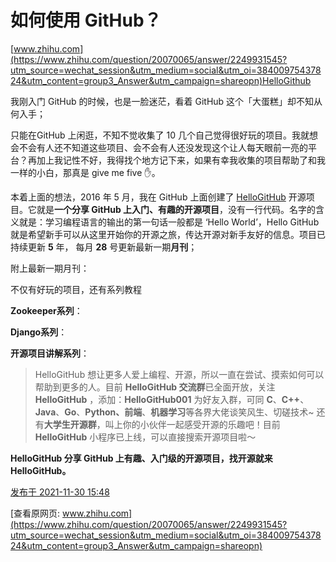 # 如何使用 GitHub？

[www.zhihu.com](https://www.zhihu.com/question/20070065/answer/2249931545?utm_source=wechat_session&utm_medium=social&utm_oi=38400975437824&utm_content=group3_Answer&utm_campaign=shareopn)HelloGithub

我刚入门 GitHub 的时候，也是一脸迷茫，看着 GitHub 这个「大蛋糕」却不知从何入手；

只能在GitHub 上闲逛，不知不觉收集了 10 几个自己觉得很好玩的项目。我就想会不会有人还不知道这些项目、会不会有人还没发现这个让人每天眼前一亮的平台？再加上我记性不好，我得找个地方记下来，如果有幸我收集的项目帮助了和我一样的小白，那真是 give me five ✋。

本着上面的想法，2016 年 5 月，我在 GitHub 上面创建了 [HelloGitHub](https://link.zhihu.com/?target=https%3A//github.com/521xueweihan/HelloGitHub) 开源项目。它就是**一个分享 GitHub 上入门、有趣的开源项目**，没有一行代码。名字的含义就是：学习编程语言的输出的第一句话一般都是 ‘Hello World’，Hello GitHub 就是希望新手可以从这里开始你的开源之旅，传达开源对新手友好的信息。项目已持续更新 **5** 年， 每月 **28** 号更新最新一期**月刊**；

附上最新一期月刊：

[](https://link.zhihu.com/?target=https%3A//mp.weixin.qq.com/s%3F__biz%3DMzA5MzYyNzQ0MQ%3D%3D%26mid%3D2247511076%26idx%3D1%26sn%3D4090a6ecb85c88920aba4f93a46f4a02%26chksm%3D9058197aa72f906c3f2806293736375147f12a4792485130f7323896d046a56862b2639f1bbf%26scene%3D178%26cur_album_id%3D1331197538447310849%23rd)

不仅有好玩的项目，还有系列教程

**Zookeeper系列**：

[](https://link.zhihu.com/?target=https%3A//mp.weixin.qq.com/mp/appmsgalbum%3F__biz%3DMzA5MzYyNzQ0MQ%3D%3D%26action%3Dgetalbum%26album_id%3D1709315979568037891%23wechat_redirect)

**Django系列**：

[](https://link.zhihu.com/?target=https%3A//mp.weixin.qq.com/mp/appmsgalbum%3F__biz%3DMzA5MzYyNzQ0MQ%3D%3D%26action%3Dgetalbum%26album_id%3D1331225056302776321%23wechat_redirect)

**开源项目讲解系列**：

[](https://link.zhihu.com/?target=https%3A//mp.weixin.qq.com/mp/appmsgalbum%3F__biz%3DMzA5MzYyNzQ0MQ%3D%3D%26action%3Dgetalbum%26album_id%3D1332147780885856258%23wechat_redirect)

> HelloGitHub 想让更多人爱上编程、开源，所以一直在尝试、摸索如何可以帮助到更多的人。目前 **HelloGitHub 交流群**已全面开放，关注 **HelloGitHub** ，添加：**HelloGitHub001** 为好友入群，可同 **C**、**C++**、**Java**、**Go**、**Python、前端**、**机器学习**等各界大佬谈笑风生、切磋技术~ 还有**大学生开源群**，叫上你的小伙伴一起感受开源的乐趣吧！目前 **HelloGitHub** 小程序已上线，可以直接搜索开源项目啦～

**HelloGitHub 分享 GitHub 上有趣、入门级的开源项目，找开源就来 HelloGitHub。**

[发布于 2021-11-30 15:48](https://www.zhihu.com/question/20070065/answer/2249931545)

[查看原网页: www.zhihu.com](https://www.zhihu.com/question/20070065/answer/2249931545?utm_source=wechat_session&utm_medium=social&utm_oi=38400975437824&utm_content=group3_Answer&utm_campaign=shareopn)
